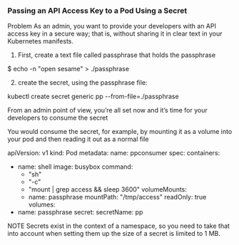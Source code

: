 
### Passing an API Access Key to a Pod Using a Secret

Problem
As an admin, you want to provide your developers with an API access key in a secure way;
 that is, without sharing it in clear text in your Kubernetes manifests.

1. First, create a text file called passphrase that holds the passphrase

$ echo -n "open sesame" > ./passphrase


2. create the secret, using the passphrase file:

kubectl create secret generic pp --from-file=./passphrase


From an admin point of view, you’re all set now and it’s time for your 
developers to consume the secret

You would consume the secret, for example, by mounting it as a volume
 into your pod and then reading it out as a normal file


apiVersion:        v1
kind:              Pod
metadata:
  name:            ppconsumer
spec:
  containers:
  - name:          shell
    image:         busybox
    command:
      - "sh"
      - "-c"
      - "mount | grep access  && sleep 3600"
    volumeMounts:
      - name:      passphrase
        mountPath: "/tmp/access"
        readOnly:  true
  volumes:
  - name:          passphrase
    secret:
      secretName:  pp


NOTE
Secrets exist in the context of a namespace, so you need to take that into account when setting them up
the size of a secret is limited to 1 MB.

